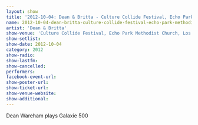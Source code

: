 ```yaml
---
layout: show
title: '2012-10-04: Dean & Britta - Culture Collide Festival, Echo Park Methodist Church, Los Angeles, CA, USA'
name: 2012-10-04-dean-britta-culture-collide-festival-echo-park-methodist-church-los-angeles-ca-usa
artist: 'Dean & Britta'
show-venue: 'Culture Collide Festival, Echo Park Methodist Church, Los Angeles, CA, USA'
show-setlist: 
show-date: 2012-10-04
category: 2012
show-radio: 
show-lastfm: 
show-cancelled: 
performers: 
facebook-event-url: 
show-poster-url: 
show-ticket-url: 
show-venue-website: 
show-additional: 
---
```


Dean Wareham plays Galaxie 500